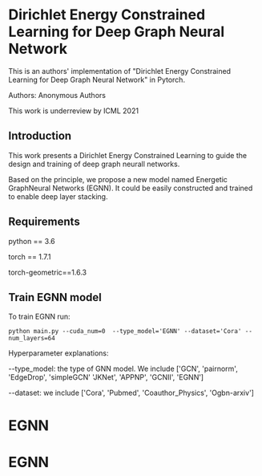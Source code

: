 # Dirichlet Energy Constrained Learning for Deep Graph Neural Network

This is an authors' implementation of "Dirichlet Energy Constrained Learning for Deep Graph Neural Network" in Pytorch.

Authors: Anonymous Authors

This work is underreview by ICML 2021


## Introduction

This work presents a Dirichlet Energy Constrained Learning to guide the 
design and training of deep graph neurall networks.

Based on the principle, we propose a new model named  Energetic GraphNeural Networks (EGNN).
It could be easily constructed and trained to enable deep layer stacking. 


## Requirements

python == 3.6

torch == 1.7.1

torch-geometric==1.6.3

## Train EGNN model

To train EGNN run:
```
python main.py --cuda_num=0  --type_model='EGNN' --dataset='Cora' --num_layers=64
```
Hyperparameter explanations:


--type_model: the type of GNN model. We include ['GCN', 'pairnorm', 'EdgeDrop', 'simpleGCN'
'JKNet', 'APPNP', 'GCNII', 'EGNN']

--dataset: we include ['Cora', 'Pubmed', 'Coauthor_Physics', 'Ogbn-arxiv']






# EGNN
# EGNN
